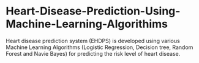# Heart-Disease-Prediction-Using-Machine-Learning-Algorithims
Heart disease prediction system (EHDPS) is developed using various Machine Learning Algorithms (Logistic Regression, Decision tree, Random Forest and Navie Bayes) for predicting the risk level of heart disease. 
